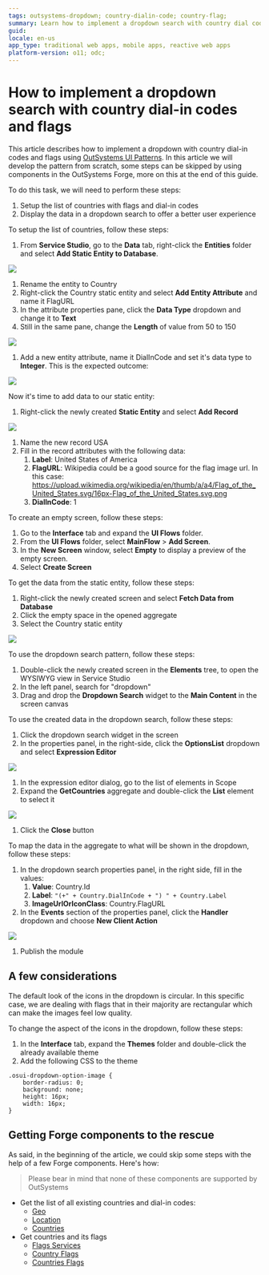 ```yaml
---
tags: outsystems-dropdown; country-dialin-code; country-flag; 
summary: Learn how to implement a dropdown search with country dial codes and flags.
guid: 
locale: en-us
app_type: traditional web apps, mobile apps, reactive web apps
platform-version: o11; odc;
---
```


# How to implement a dropdown search with country dial-in codes and flags

This article describes how to implement a dropdown with country dial-in codes and flags using [OutSystems UI Patterns](https://outsystemsui.outsystems.com/OutSystemsUIWebsite/PatternOverview). In this article we will develop the pattern from scratch, some steps can be skipped by using components in the OutSystems Forge, more on this at the end of this guide.

To do this task, we will need to perform these steps:
1. Setup the list of countries with flags and dial-in codes
1. Display the data in a dropdown search to offer a better user experience 

To setup the list of countries, follow these steps:
1. From **Service Studio**, go to the **Data** tab, right-click the **Entities** folder and select **Add Static Entity to Database**.

![](images/countrydropdown001.png)

1. Rename the entity to Country
1. Right-click the Country static entity and select **Add Entity Attribute** and name it FlagURL
1. In the attribute properties pane, click the **Data Type** dropdown and change it to **Text**
1. Still in the same pane, change the **Length** of value from 50 to 150

![](images/countrydropdown002.png)

1. Add a new entity attribute, name it DialInCode and set it's data type to **Integer**. This is the expected outcome:

![](images/countrydropdown003.png)

Now it's time to add data to our static entity:
1. Right-click the newly created **Static Entity** and select **Add Record**

![](images/countrydropdown004.png)

1. Name the new record USA
1. Fill in the record attributes with the following data:
    1. **Label**: United States of America
    1. **FlagURL**: Wikipedia could be a good source for the flag image url. In this case: <https://upload.wikimedia.org/wikipedia/en/thumb/a/a4/Flag_of_the_United_States.svg/16px-Flag_of_the_United_States.svg.png>
    1. **DialInCode**: 1

To create an empty screen, follow these steps:
1. Go to the **Interface** tab and expand the **UI Flows** folder.  
1. From the **UI Flows** folder, select **MainFlow** > **Add Screen**.  
1. In the **New Screen** window, select **Empty** to display a preview of the empty screen.
1. Select **Create Screen** 

To get the data from the static entity, follow these steps:
1. Right-click the newly created screen and select **Fetch Data from Database**
1. Click the empty space in the opened aggregate
1. Select the Country static entity

![](images/countrydropdown005.png)

To use the dropdown search pattern, follow these steps:
1. Double-click the newly created screen in the **Elements** tree, to open the WYSIWYG view in Service Studio
1. In the left panel, search for "dropdown"
1. Drag and drop the **Dropdown Search** widget to the **Main Content** in the screen canvas

To use the created data in the dropdown search, follow these steps:
1. Click the dropdown search widget in the screen
1. In the properties panel, in the right-side, click the **OptionsList** dropdown and select **Expression Editor**

![](images/countrydropdown006.png)

1. In the expression editor dialog, go to the list of elements in Scope
1. Expand the **GetCountries** aggregate and double-click the **List** element to select it

![](images/countrydropdown007.png)

1. Click the **Close** button

To map the data in the aggregate to what will be shown in the dropdown, follow these steps:
1. In the dropdown search properties panel, in the right side, fill in the values:
    1. **Value**: Country.Id
    1. **Label**: ```"(+" + Country.DialInCode + ") " + Country.Label```
    1. **ImageUrlOrIconClass**: Country.FlagURL 
1.  In the **Events** section of the properties panel, click the **Handler** dropdown and choose **New Client Action**

![](images/countrydropdown008.png)
1. Publish the module

## A few considerations ##
The default look of the icons in the dropdown is circular. In this specific case, we are dealing with flags that in their majority are rectangular which can make the images feel low quality.

To change the aspect of the icons in the dropdown, follow these steps:
1. In the **Interface** tab, expand the **Themes** folder and double-click the already available theme
1. Add the following CSS to the theme 
``` 
.osui-dropdown-option-image {
    border-radius: 0;
    background: none;
    height: 16px;
    width: 16px;
} 
```

## Getting Forge components to the rescue ##
As said, in the beginning of the article, we could skip some steps with the help of a few Forge components. Here's how:
> Please bear in mind that none of these components are supported by OutSystems
- Get the list of all existing countries and dial-in codes:
    - [Geo](https://www.outsystems.com/forge/component-overview/439/geo)
    - [Location](https://www.outsystems.com/forge/component-overview/906/location)
    - [Countries](https://www.outsystems.com/forge/component-overview/7931/countries)
- Get countries and its flags
    - [Flags Services](https://www.outsystems.com/forge/component-overview/14259/flags-services)
    - [Country Flags](https://www.outsystems.com/forge/component-overview/11309/country-flags)
    - [Countries Flags](https://www.outsystems.com/forge/component-overview/12668/countries-flags)